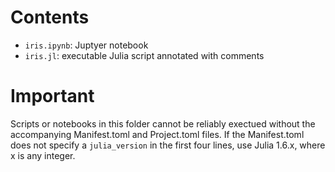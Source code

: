 # Contents

- `iris.ipynb`: Juptyer notebook
- `iris.jl`: executable Julia script annotated with comments

# Important 

Scripts or notebooks in this folder cannot be reliably exectued without the accompanying
Manifest.toml and Project.toml files. If the Manifest.toml does not specify a
`julia_version` in the first four lines, use Julia 1.6.x, where x is any integer.
